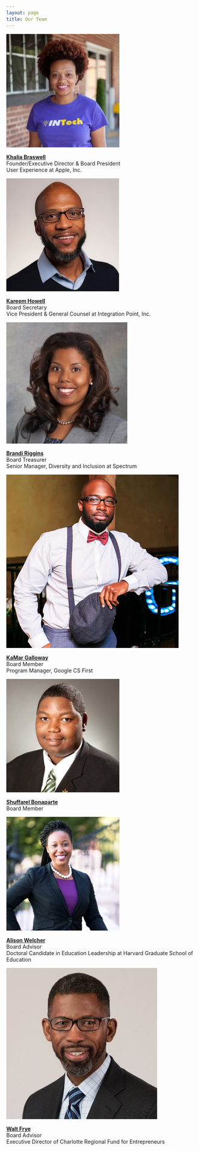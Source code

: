 ```yaml
---
layout: page
title: Our Team
---
```

<section>
 <div class="inner">
      <div class="box alt">
  <div class="row uniform 50%">
    <div class="4u"><span class="image fit"><img src="images/board/khalia-headshot.jpg" alt="" />
      <p><strong><a href="https://www.linkedin.com/in/khaliabraswell/" target="_blank">Khalia Braswell</a></strong></br>Founder/Executive Director & Board President</br>User Experience at Apple, Inc.</p>
    </span></div>
    <div class="4u"><span class="image fit"><img src="images/board/kareem-headshot.jpg" alt="" />
      <p><strong><a href="https://www.linkedin.com/in/kareem-howell-58604713/" target="_blank">Kareem Howell</a></strong></br>Board Secretary</br>Vice President & General Counsel at Integration Point, Inc.</p>
    </span></div>
      <div class="4u"><span class="image fit"><img src="images/board/brandi-headshot.jpg" alt="" />
      <p><strong><a href="https://www.linkedin.com/in/brandimontgomeryriggins/" target="_blank">Brandi Riggins</a></strong></br>Board Treasurer</br>Senior Manager, Diversity and Inclusion at Spectrum</p>
    </span></div>
    <div class="4u"><span class="image fit"><img src="images/board/kamar-headshot.jpg" alt="" />
      <p><strong><a href="https://www.linkedin.com/in/techwonder21/" target="_blank">KaMar Galloway</a></strong></br>Board Member</br>Program Manager, Google CS First</p>
    </span></div>
    <div class="4u"><span class="image fit"><img src="images/board/shuffarel-headshot.jpg" alt="" />
      <p><strong><a href="https://www.linkedin.com/in/shuffarelb/" target="_blank">Shuffarel Bonaparte</a></strong></br>Board Member</br></p>
    </span></div>
  </div>
  <div class="row uniform 50%">
    <div class="4u"><span class="image fit"><img src="images/board/alison-headshot.jpg" alt="" />
      <p><strong><a href="https://www.linkedin.com/in/alisonwelcher/" target="_blank">Alison Welcher</a></strong></br>Board Advisor</br>Doctoral Candidate in Education Leadership at Harvard Graduate School of Education</p>
    </span></div>
    <div class="4u"><span class="image fit"><img src="images/board/walt-headshot.jpg" alt="" />
      <p><strong><a href="https://www.linkedin.com/in/walterfrye88/" target="_blank">Walt Frye</a></strong></br>Board Advisor</br>Executive Director of Charlotte Regional Fund for Entrepreneurs</p>
    </span></div>
  </div>
</div>
</div></section>